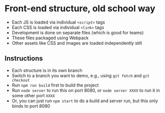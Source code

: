 # Front-end structure, old school way
* Each JS is loaded via individual `<script>` tags
* Each CSS is loaded via individual `<link>` tags
* Development is done on separate files (which is good for teams)
* These files packaged using Webpack
* Other assets like CSS and images are loaded independently still

## Instructions
* Each structure is in its own branch
* Switch to a branch you want to demo, e.g., using `git fetch` and `git checkout`
* Run `npm run build` first to build the project
* Run `node server` to run this on port 8080, or `node server XXXX` to run it in some other port `XXXX`
* Or, you can just run `npm start` to do a build and server run, but this only binds to port 8080